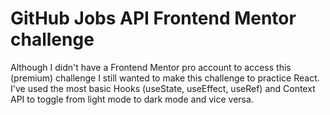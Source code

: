 # GitHub Jobs API Frontend Mentor challenge

Although I didn't have a Frontend Mentor pro account to access this (premium) challenge I still wanted to make this challenge to practice React.
I've used the most basic Hooks (useState, useEffect, useRef) and Context API to toggle from light mode to dark mode and vice versa.


